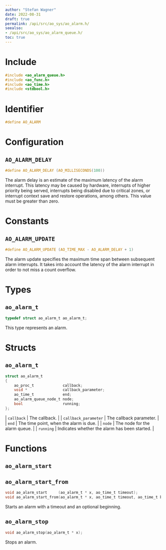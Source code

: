 ```yaml
---
author: "Stefan Wagner"
date: 2022-08-31
draft: true
permalink: /api/src/ao_sys/ao_alarm.h/
seealso:
- /api/src/ao_sys/ao_alarm_queue.h/
toc: true
---
```


# Include

```c
#include <ao_alarm_queue.h>
#include <ao_func.h>
#include <ao_time.h>
#include <stdbool.h>
```

# Identifier

```c
#define AO_ALARM
```

# Configuration

## `AO_ALARM_DELAY`

```c
#define AO_ALARM_DELAY (AO_MILLISECONDS(100))
```

The alarm delay is an estimate of the maximum latency of the alarm interrupt. This latency may be caused by hardware, interrupts of higher priority being served, interrupts being disabled due to critical zones, or interrupt context save and restore operations, among others. This value must be greater than zero.

# Constants

## `AO_ALARM_UPDATE`

```c
#define AO_ALARM_UPDATE (AO_TIME_MAX - AO_ALARM_DELAY + 1)
```

The alarm update specifies the maximum time span between subsequent alarm interrupts. It takes into account the latency of the alarm interrupt in order to not miss a count overflow.

# Types

## `ao_alarm_t`

```c
typedef struct ao_alarm_t ao_alarm_t;
```

This type represents an alarm.

# Structs

## `ao_alarm_t`

```c
struct ao_alarm_t
{
    ao_proc_t             callback;
    void *                callback_parameter;
    ao_time_t             end;
    ao_alarm_queue_node_t node;
    bool                  running;
};
```

| `callback` | The callback. |
| `callback_parameter` | The callback parameter. |
| `end` | The time point, when the alarm is due. |
| `node` | The node for the alarm queue. |
| `running` | Indicates whether the alarm has been started. |

# Functions

## `ao_alarm_start`
## `ao_alarm_start_from`

```c
void ao_alarm_start     (ao_alarm_t * x, ao_time_t timeout);
void ao_alarm_start_from(ao_alarm_t * x, ao_time_t timeout, ao_time_t beginning);
```

Starts an alarm with a timeout and an optional beginning.

## `ao_alarm_stop`

```c
void ao_alarm_stop(ao_alarm_t * x);
```

Stops an alarm.
